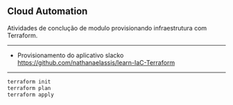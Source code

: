 ## Cloud Automation
Atividades de conclução de modulo provisionando infraestrutura com Terraform.

---

- Provisionamento do aplicativo slacko  
https://github.com/nathanaelassis/learn-IaC-Terraform

---
```bash
terraform init
terraform plan
terraform apply
```
